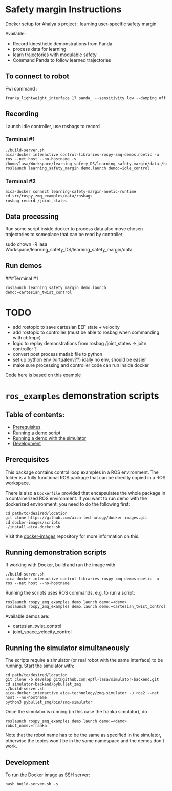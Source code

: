 # Safety margin Instructions

Docker setup for Ahalya's project : learning user-specific safety margin

Available:
- Record kinesthetic demonstrations from Panda
- process data for learning
- learn trajectories with modulable safety 
- Command Panda to follow learned trajectories


## To connect to robot
Fwi command :
```console
franka_lightweight_interface 17 panda_ --sensitivity low --damping off
```

## Recording
Launch idle controller, use rosbags to record

### Terminal #1
```console
./build-server.sh
aica-docker interactive control-libraries-rospy-zmq-demos:noetic -u ros --net host --no-hostname -v /home/lasa/Workspace/learning_safety_DS/learning_safety_margin/data:/home/ros/ros_ws/src/learning_safety_margin/data
roslaunch learning_safety_margin demo.launch demo:=idle_control
```

### Terminal #2
```console 
aica-docker connect learning-safety-margin-noetic-runtime 
cd src/rospy_zmq_examples/data/rosbags
rosbag record /joint_states
```

## Data processing

Run some script inside docker to process data
also move chosen trajectories to someplace that can be read by controller

sudo chown -R lasa Workspace/learning_safety_DS/learning_safety_margin/data

## Run demos 
 
###Terminal #1
```console
roslaunch learning_safety_margin demo.launch demo:=cartesian_twist_control
```


# TODO 
- add rostopic to save cartesian EEF state + velocity
- add rostopic to controller (must be able to rosbag when commanding with cbfmpc)
- logic to replay demonstrations from rosbag /joint_states -> joitn controller ?
- convert post process matlab file to python
- set up python env (virtualenv??) idally no env, should be easier
- make sure processing and controller code can run inside docker 


Code here is based on this [example](https://github.com/domire8/control-libraries-ros-demos/tree/main/rospy_zmq)

# `ros_examples` demonstration scripts

## Table of contents:

* [Prerequisites](#prerequisites)
* [Running a demo script](#running-demonstration-scripts)
* [Running a demo with the simulator](#running-the-simulator-simultaneously)
* [Development](#development)

## Prerequisites

This package contains control loop examples in a ROS environment. The folder is a fully functional ROS package that can
be directly copied in a ROS workspace.

There is also a `Dockerfile` provided that encapsulates the whole package in a containerized ROS environment. If you
want to run demo with the dockerized environment, you need to do the following first:

```console
cd path/to/desired/location
git clone https://github.com/aica-technology/docker-images.git
cd docker-images/scripts
./install-aica-docker.sh
```

Visit the [docker-images](https://github.com/aica-technology/docker-images) repository for more information on this.

## Running demonstration scripts

If working with Docker, build and run the image with

```console
./build-server.sh
aica-docker interactive control-libraries-rospy-zmq-demos:noetic -u ros --net host --no-hostname
```

Running the scripts uses ROS commands, e.g. to run a script:

```console
roslaunch rospy_zmq_examples demo.launch demo:=<demo>
roslaunch rospy_zmq_examples demo.launch demo:=cartesian_twist_control
```

Available demos are:

- cartesian_twist_control
- joint_space_velocity_control

## Running the simulator simultaneously

The scripts require a simulator (or real robot with the same interface) to be running. Start the simulator with:

```console
cd path/to/desired/location
git clone -b develop git@github.com:epfl-lasa/simulator-backend.git
cd simulator-backend/pybullet_zmq
./build-server.sh
aica-docker interactive aica-technology/zmq-simulator -u ros2 --net host --no-hostname
python3 pybullet_zmq/bin/zmq-simulator
```

Once the simulator is running (in this case the franka simulator), do

```console
roslaunch rospy_zmq_examples demo.launch demo:=<demo> robot_name:=franka
```

Note that the robot name has to be the same as specified in the simulator, otherwise the topics won't be in the same
namespace and the demos don't work.

## Development

To run the Docker image as SSH server:

```console
bash build-server.sh -s
```
